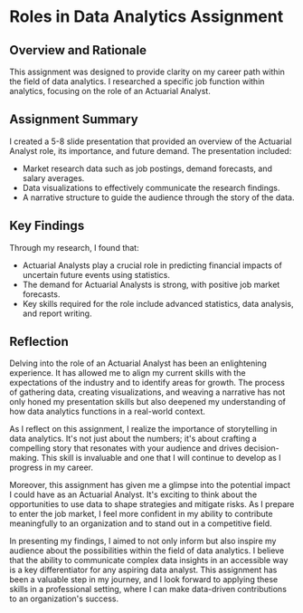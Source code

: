 # Roles in Data Analytics Assignment

## Overview and Rationale

This assignment was designed to provide clarity on my career path within the field of data analytics. I researched a specific job function within analytics, focusing on the role of an Actuarial Analyst.

## Assignment Summary

I created a 5-8 slide presentation that provided an overview of the Actuarial Analyst role, its importance, and future demand. The presentation included:

- Market research data such as job postings, demand forecasts, and salary averages.
- Data visualizations to effectively communicate the research findings.
- A narrative structure to guide the audience through the story of the data.

## Key Findings

Through my research, I found that:

- Actuarial Analysts play a crucial role in predicting financial impacts of uncertain future events using statistics.
- The demand for Actuarial Analysts is strong, with positive job market forecasts.
- Key skills required for the role include advanced statistics, data analysis, and report writing.

## Reflection

Delving into the role of an Actuarial Analyst has been an enlightening experience. It has allowed me to align my current skills with the expectations of the industry and to identify areas for growth. The process of gathering data, creating visualizations, and weaving a narrative has not only honed my presentation skills but also deepened my understanding of how data analytics functions in a real-world context.

As I reflect on this assignment, I realize the importance of storytelling in data analytics. It's not just about the numbers; it's about crafting a compelling story that resonates with your audience and drives decision-making. This skill is invaluable and one that I will continue to develop as I progress in my career.

Moreover, this assignment has given me a glimpse into the potential impact I could have as an Actuarial Analyst. It's exciting to think about the opportunities to use data to shape strategies and mitigate risks. As I prepare to enter the job market, I feel more confident in my ability to contribute meaningfully to an organization and to stand out in a competitive field.

In presenting my findings, I aimed to not only inform but also inspire my audience about the possibilities within the field of data analytics. I believe that the ability to communicate complex data insights in an accessible way is a key differentiator for any aspiring data analyst. This assignment has been a valuable step in my journey, and I look forward to applying these skills in a professional setting, where I can make data-driven contributions to an organization's success.
